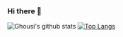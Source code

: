 ### Hi there :wave:
<!--
**dghousi/dghousi** is a :sparkles: _special_ :sparkles: repository because its `README.md` (this file) appears on your GitHub profile.
Here are some ideas to get you started:
- :telescope: I’m currently working on ...
- :seedling: I’m currently learning ...
- :dancers: I’m looking to collaborate on ...
- :thinking_face: I’m looking for help with ...
- :speech_balloon: Ask me about ...
- :mailbox: How to reach me: ...
- :smile: Pronouns: ...
- :zap: Fun fact: ...
-->
![Ghousi's github stats](https://github-readme-stats.vercel.app/api?username=dghousi&show_icons=true&count_private=true&theme=radical)
[![Top Langs](https://github-readme-stats.vercel.app/api/top-langs/?username=dghousi&count_private=true&layout=compact)](https://github.com/anuraghazra/github-readme-stats)


